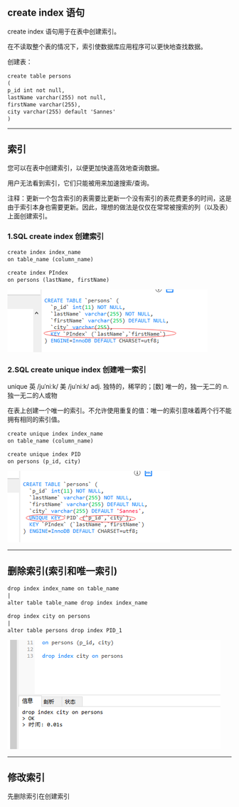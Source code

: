 ## create index 语句

create index 语句用于在表中创建索引。

在不读取整个表的情况下，索引使数据库应用程序可以更快地查找数据。

创建表：
```MySql
create table persons
(
p_id int not null,
lastName varchar(255) not null,
firstName varchar(255),
city varchar(255) default 'Sannes'
)
```

---
## 索引

您可以在表中创建索引，以便更加快速高效地查询数据。

用户无法看到索引，它们只能被用来加速搜索/查询。

注释：更新一个包含索引的表需要比更新一个没有索引的表花费更多的时间，这是由于索引本身也需要更新。因此，理想的做法是仅仅在常常被搜索的列（以及表）上面创建索引。

### 1.SQL create index 创建索引
```MySql
create index index_name
on table_name (column_name)
```
```
create index PIndex
on persons (lastName, firstName)
```
<img src='./img/create_index.png' />

### 2.SQL create unique index 创建唯一索引

unique 英 /juˈniːk/  美 /juˈniːk/ adj. 独特的，稀罕的；[数] 唯一的，独一无二的 n. 独一无二的人或物

在表上创建一个唯一的索引。不允许使用重复的值：唯一的索引意味着两个行不能拥有相同的索引值。
```MySql
create unique index index_name
on table_name (column_name)
```
```
create unique index PID
on persons (p_id, city)
```
<img src='./img/create_index_unique.png' />


---
## 删除索引(索引和唯一索引)
```MySql
drop index index_name on table_name
|
alter table table_name drop index index_name
```

```MySql
drop index city on persons
|
alter table persons drop index PID_1
```
<img src='./img/create_index_drop.png' />


---
## 修改索引

先删除索引在创建索引
